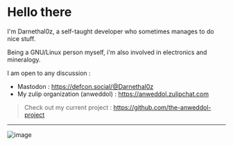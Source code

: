 # Hello there

I'm Darnethal0z, a self-taught developer who sometimes manages to do nice stuff.

Being a GNU/Linux person myself, i'm also involved in electronics and mineralogy.

I am open to any discussion : 
- Mastodon : https://defcon.social/@Darnethal0z
- My zulip organization (anweddol) : https://anweddol.zulipchat.com

> Check out my current project : https://github.com/the-anweddol-project

---

![image](https://github.com/Darnethal0z/Darnethal0z/assets/118600108/ecc758ed-8e4f-4cdc-a139-0aadfd7af1de)
